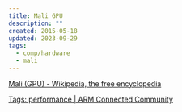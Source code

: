 ```yaml
---
title: Mali GPU
description: ""
created: 2015-05-18
updated: 2023-09-29
tags:
  - comp/hardware
  - mali
---
```


[Mali (GPU) - Wikipedia, the free encyclopedia](<http://en.wikipedia.org/wiki/Mali_(GPU)>)

[Tags: performance | ARM Connected Community](http://community.arm.com/groups/arm-mali-graphics/blog/tags#/?tags=performance)
